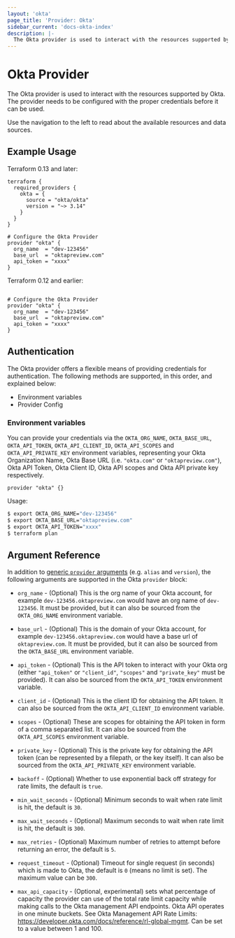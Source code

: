 ```yaml
---
layout: 'okta'
page_title: 'Provider: Okta'
sidebar_current: 'docs-okta-index'
description: |-
  The Okta provider is used to interact with the resources supported by Okta. The provider needs to be configured with the proper credentials before it can be used.
---
```


# Okta Provider

The Okta provider is used to interact with the resources supported by Okta. The provider needs to be configured with the proper credentials before it can be used.

Use the navigation to the left to read about the available resources and data sources.

## Example Usage

Terraform 0.13 and later:

```hcl
terraform {
  required_providers {
    okta = {
      source = "okta/okta"
      version = "~> 3.14"
    }
  }
}

# Configure the Okta Provider
provider "okta" {
  org_name  = "dev-123456"
  base_url  = "oktapreview.com"
  api_token = "xxxx"
}
```

Terraform 0.12 and earlier:

```hcl

# Configure the Okta Provider
provider "okta" {
  org_name  = "dev-123456"
  base_url  = "oktapreview.com"
  api_token = "xxxx"
}
```

## Authentication

The Okta provider offers a flexible means of providing credentials for
authentication. The following methods are supported, in this order, and
explained below:

- Environment variables
- Provider Config

### Environment variables

You can provide your credentials via the `OKTA_ORG_NAME`, `OKTA_BASE_URL`, `OKTA_API_TOKEN`, `OKTA_API_CLIENT_ID`, 
`OKTA_API_SCOPES` and `OKTA_API_PRIVATE_KEY` environment variables, representing your Okta Organization Name, 
Okta Base URL (i.e. `"okta.com"` or `"oktapreview.com"`), Okta API Token, Okta Client ID, Okta API scopes 
and Okta API private key respectively.

```hcl
provider "okta" {}
```

Usage:

```sh
$ export OKTA_ORG_NAME="dev-123456"
$ export OKTA_BASE_URL="oktapreview.com"
$ export OKTA_API_TOKEN="xxxx"
$ terraform plan
```

## Argument Reference

In addition to [generic `provider` arguments](https://www.terraform.io/docs/configuration/providers.html)
(e.g. `alias` and `version`), the following arguments are supported in the Okta `provider` block:

- `org_name` - (Optional) This is the org name of your Okta account, for example `dev-123456.oktapreview.com` would have an org name of `dev-123456`. It must be provided, but it can also be sourced from the `OKTA_ORG_NAME` environment variable.

- `base_url` - (Optional) This is the domain of your Okta account, for example `dev-123456.oktapreview.com` would have a base url of `oktapreview.com`. It must be provided, but it can also be sourced from the `OKTA_BASE_URL` environment variable.

- `api_token` - (Optional) This is the API token to interact with your Okta org (either `"api_token"` or `"client_id"`, `"scopes"` and `"private_key"` must be provided). It can also be sourced from the `OKTA_API_TOKEN` environment variable.

- `client_id` - (Optional) This is the client ID for obtaining the API token. It can also be sourced from the `OKTA_API_CLIENT_ID` environment variable. 

- `scopes` - (Optional) These are scopes for obtaining the API token in form of a comma separated list. It can also be sourced from the `OKTA_API_SCOPES` environment variable.

- `private_key` - (Optional) This is the private key for obtaining the API token (can be represented by a filepath, or the key itself). It can also be sourced from the `OKTA_API_PRIVATE_KEY` environment variable.

- `backoff` - (Optional) Whether to use exponential back off strategy for rate limits, the default is `true`.

- `min_wait_seconds` - (Optional) Minimum seconds to wait when rate limit is hit, the default is `30`.

- `max_wait_seconds` - (Optional) Maximum seconds to wait when rate limit is hit, the default is `300`.

- `max_retries` - (Optional) Maximum number of retries to attempt before returning an error, the default is `5`.

- `request_timeout` - (Optional) Timeout for single request (in seconds) which is made to Okta, the default is `0` (means no limit is set). The maximum value can be `300`.

- `max_api_capacity` - (Optional, experimental) sets what percentage of capacity the provider can use of the total 
  rate limit capacity while making calls to the Okta management API endpoints. Okta API operates in one minute buckets. 
  See Okta Management API Rate Limits: https://developer.okta.com/docs/reference/rl-global-mgmt. Can be set to a value between 1 and 100.